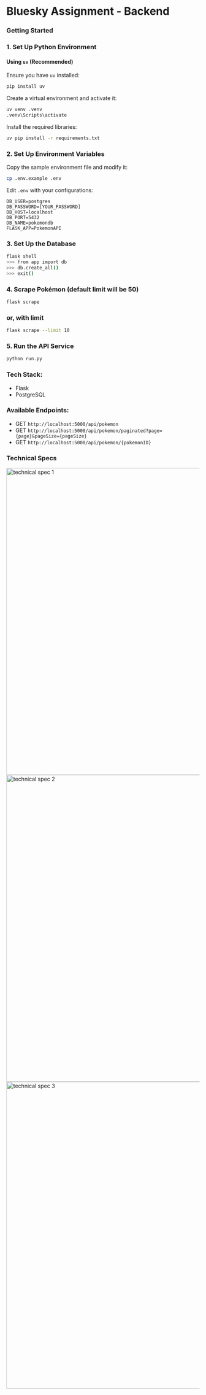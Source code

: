 # Bluesky Assignment - Backend

### Getting Started
### 1. Set Up Python Environment

#### Using `uv` (Recommended)
Ensure you have `uv` installed:
```bash
pip install uv
```
Create a virtual environment and activate it:
```bash
uv venv .venv
.venv\Scripts\activate
```
Install the required libraries:
```bash
uv pip install -r requirements.txt
```

### 2. Set Up Environment Variables
Copy the sample environment file and modify it:
```bash
cp .env.example .env
```
Edit `.env` with your configurations:
```dotenv
DB_USER=postgres
DB_PASSWORD=[YOUR_PASSWORD]
DB_HOST=localhost
DB_PORT=5432
DB_NAME=pokemondb
FLASK_APP=PokemonAPI
```

### 3. Set Up the Database
```bash
flask shell
>>> from app import db
>>> db.create_all()
>>> exit()
```

### 4. Scrape Pokémon (default limit will be 50)
```bash
flask scrape
```
### or, with limit
```bash
flask scrape --limit 10
```

### 5. Run the API Service
```bash
python run.py
```

### Tech Stack:
- Flask
- PostgreSQL

### Available Endpoints:
- GET `http://localhost:5000/api/pokemon`
- GET `http://localhost:5000/api/pokemon/paginated?page={page}&pageSize={pageSize}`
- GET `http://localhost:5000/api/pokemon/{pokemonID}`

### Technical Specs
<img src="https://github.com/user-attachments/assets/53bb9138-bcee-45dd-b487-1943bd5177f3" alt="technical spec 1" width="800"/>

<img src="https://github.com/user-attachments/assets/2ef42468-c1d1-45f2-a73d-e5f6c977d5d2" alt="technical spec 2" width="800"/>

<img src="https://github.com/user-attachments/assets/223108b9-622c-4130-96cd-3d40563e6ac1" alt="technical spec 3" width="800"/>


